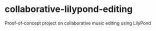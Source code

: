 collaborative-lilypond-editing
==============================

Proof-of-concept project on collaborative music editing using LilyPond